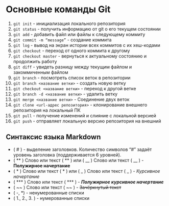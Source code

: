 # Основные команды Git

1. ```git init``` - инициализация локального репозитория
2. ```git status``` - получить информацию от git о его текущем состоянии
3. ```git add``` - добавить файл или файлы к следующему коммиту
4. ```git commit -m “message”``` - создание коммита
5. ```git log``` - вывод на экран истории всех коммитов с их хеш-кодами
6. ```git checkout``` - переход от одного коммита к другому
7. ```git checkout master``` - вернуться к актуальному состоянию и продолжить работу
8. ```git diff``` - увидеть разницу между текущим файлом и закоммиченным файлом
9. ```git branch``` - посмотреть список веток в репозитории
10. ```git branch <название ветки>``` - создать новую ветку
11. ```git checkout <название ветки>``` - переход к другой ветке
12. ```git branch -d <название ветки>``` - удалить ветку
13. ```git merge <название ветки>``` - Соединение двух веток
14. ```git clone <url-адрес репозитория>``` - клонирование внешнего репозитория на  локальный ПК
15. ```git pull``` - получение изменений и слияние с локальной версией
16. ```git push``` - отправляет локальную версию репозитория на внешний

## Синтаксис языка Markdown

- ( # ) - выделение заголовков. Количество символов “#” задаёт уровень заголовка  (поддерживается 6 уровней).
- ( ** ) Слово или текст ( ** ) или ( __ ) Слово или текст ( __ ) - **Полужирное начертание**
- ( * ) Слово или текст ( * )  или ( _ ) Слово или текст ( _ ) - _Курсивное начертание_
- ( *** ) Слово или текст ( *** ) - ***Полужирное курсивное начертание***
- ( ~~ ) Слово или текст ( ~~ ) -  ~~Зачёркнутый текст~~
- ( -, *) - ненумерованные списки
- ( 1., 2., 3. ) - нумерованные списки

